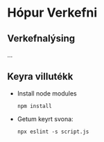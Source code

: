 

# Hópur Verkefni


## Verkefnalýsing

&#x2026;


## Keyra villutékk

-   Install node modules
    
        npm install

-   Getum keyrt svona:
    
        npx eslint -s script.js
